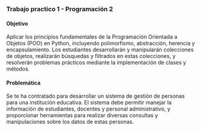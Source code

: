 ### Trabajo practico 1 - Programación 2

#### Objetivo

Aplicar los principios fundamentales de la Programación Orientada a Objetos (POO) en Python, incluyendo polimorfismo, abstracción, herencia y encapsulamiento. Los estudiantes desarrollarán y manipularán colecciones de objetos, realizarán búsquedas y filtrados en estas colecciones, y resolverán problemas prácticos mediante la implementación de clases y métodos.

#### Problemática

Se te ha contratado para desarrollar un sistema de gestión de personas para una institución educativa. El sistema debe permitir manejar la información de estudiantes, docentes y personal administrativo, y proporcionar herramientas para realizar diversas consultas y manipulaciones sobre los datos de estas personas.